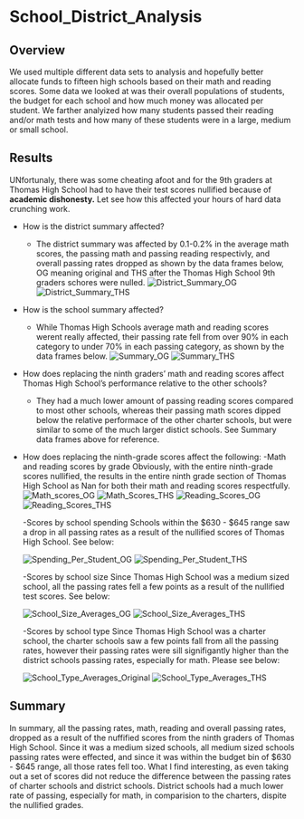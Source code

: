 # School_District_Analysis
## Overview
  We used multiple different data sets to analysis and hopefully better allocate funds to fifteen high schools based on their math and reading scores. Some data we looked at was their overall populations of students, the budget for each school and how much money was allocated per student. We farther analyized how many students passed their reading and/or math tests and how many of these students were in a large, medium or small school.
 
## Results
UNfortunaly, there was some cheating afoot and for the 9th graders at Thomas High School had to have their test scores nullified because of **academic dishonesty.**
Let see how this affected your hours of hard data crunching work.
* How is the district summary affected?
  * The district summary was affected by 0.1-0.2% in the average math scores, the passing math and passing reading respectivly, and overall passing rates dropped as shown by the data frames below, OG meaning original and THS after the Thomas High School 9th graders schores were nulled.
![District_Summary_OG](https://user-images.githubusercontent.com/84158312/126929382-75aebc52-aaa5-43e4-a60c-a38aaa18a700.png)
![District_Summary_THS](https://user-images.githubusercontent.com/84158312/126929408-6d9b6b41-5560-46b6-9523-acd2ab4bf5dd.png)

* How is the school summary affected?
  * While Thomas High Schools average math and reading scores werent really affected, their passing rate fell from over 90% in each category to under 70% in each passing category, as shown by the data frames below.
![Summary_OG](https://user-images.githubusercontent.com/84158312/126929912-11ce449e-3f36-48ec-ad8e-75f863786889.png)
![Summary_THS](https://user-images.githubusercontent.com/84158312/126929898-54f42e96-9afa-4d81-a506-0ad07d74dcf2.png)

* How does replacing the ninth graders’ math and reading scores affect Thomas High School’s performance relative to the other schools?
  * They had a much lower amount of passing reading scores compared to most other schools, whereas their passing math scores dipped below the relative performace of the other charter schools, but were similar to some of the much larger distict schools. See Summary data frames above for reference.

* How does replacing the ninth-grade scores affect the following:
    -Math and reading scores by grade
      Obviously, with the entire ninth-grade scores nullified, the results in the entire ninth grade section of Thomas High School as Nan for both their math and reading scores respectfully.
    ![Math_scores_OG](https://user-images.githubusercontent.com/84158312/126931282-6122874d-8381-403f-b1df-76c2bc16b506.png)
    ![Math_Scores_THS](https://user-images.githubusercontent.com/84158312/126931309-adc217bd-bb49-469e-85c5-c4970e5d666e.png)
    ![Reading_Scores_OG](https://user-images.githubusercontent.com/84158312/126930367-780de52d-ffd0-4a3c-b7da-5b2d486f0084.png)
    ![Reading_Scores_THS](https://user-images.githubusercontent.com/84158312/126930377-28c6806c-7c9f-4340-80cb-8621f0bc3256.png)

    -Scores by school spending
      Schools within the $630 - $645 range saw a drop in all passing rates as a result of the nullified scores of Thomas High School. See below:
      
     ![Spending_Per_Student_OG](https://user-images.githubusercontent.com/84158312/126931786-5905b87b-a85f-4160-ba62-488e8565e407.png)
     ![Spending_Per_Student_THS](https://user-images.githubusercontent.com/84158312/126931805-05738295-acde-4d93-96c2-3b276de3a329.png)

    -Scores by school size
      Since Thomas High School was a medium sized school, all the passing rates fell a few points as a result of the nullified test scores. See below:
      
    ![School_Size_Averages_OG](https://user-images.githubusercontent.com/84158312/126931858-2efeec82-7df9-47fe-8ede-e27e7979323a.png)
    ![School_Size_Averages_THS](https://user-images.githubusercontent.com/84158312/126931868-afbfe3e9-7247-4150-a0db-86fbc95a4eed.png)

    -Scores by school type
      Since Thomas High School was a charter school, the charter schools saw a few points fall from all the passing rates, however their passing rates were sill signifigantly higher than the district schools passing rates, especially for math. Please see below:
    
    ![School_Type_Averages_Original](https://user-images.githubusercontent.com/84158312/126932188-3efab410-d325-49a0-ad86-08db669b4f3c.png)
    ![School_Type_Averages_THS](https://user-images.githubusercontent.com/84158312/126932213-227297c1-12c2-439f-ba63-5a1e4882ade7.png)

## Summary
In summary, all the passing rates, math, reading and overall passing rates, dropped as a result of the nuffified scores from the ninth graders of Thomas High School. Since it was a medium sized schools, all medium sized schools passing rates were effected, and since it was within the budget bin of $630 - $645 range, all those rates fell too. What I find interesting, as even taking out a set of scores did not reduce the difference between the passing rates of charter schools and district schools. District schools had a much lower rate of passing, especially for math, in comparision to the charters, dispite the nullified grades.

